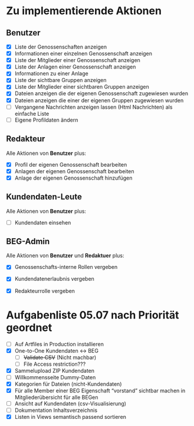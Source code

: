 # Zu implementierende Aktionen

## Benutzer

- [x] Liste der Genossenschaften anzeigen
- [x] Informationen einer einzelnen Genossenschaft anzeigen
- [x] Liste der Mitglieder einer Genossenschaft anzeigen
- [x] Liste der Anlagen einer Genossenschaft anzeigen
- [x] Informationen zu einer Anlage
- [x] Liste der sichtbare Gruppen anzeigen
- [x] Liste der Mitglieder einer sichtbaren Gruppen anzeigen
- [x] Dateien anzeigen die der eigenen Genossenschaft zugewiesen wurden
- [x] Dateien anzeigen die einer der eigenen Gruppen zugewiesen wurden
- [ ] Vergangene Nachrichten anzeigen lassen (Html Nachrichten) als einfache Liste
- [ ] Eigene Profildaten ändern

## Redakteur

Alle Aktionen von **Benutzer** plus:

- [x] Profil der eigenen Genossenschaft bearbeiten
- [x] Anlagen der eigenen Genossenschaft bearbeiten
- [x] Anlage der eigenen Genossenschaft hinzufügen

## Kundendaten-Leute

Alle Aktionen von **Benutzer** plus:

- [ ] Kundendaten einsehen

## BEG-Admin

Alle Aktionen von **Benutzer** und **Redaktuer** plus:

- [x] Genossenschafts-interne Rollen vergeben
- [x] Kundendatenerlaubnis vergeben
- [x] Redakteurrolle vergeben


# Aufgabenliste 05.07 nach Priorität geordnet
- [ ] Auf Artfiles in Production installieren
- [x] One-to-One Kundendaten <-> BEG
    - [ ] ~~Validate CSV~~ (Nicht machbar)
    - [ ] File Access restriction???
- [x] Sammelupload ZIP Kundendaten
- [ ] Willkommensseite Dummy-Daten
- [x] Kategorien für Dateien (nicht-Kundendaten)
- [x] Für alle Member einer BEG Eigenschaft “vorstand” sichtbar machen in Mitgliederübersicht für alle BEGen
- [ ] Ansicht auf Kundendaten (csv-Visualisierung)
- [ ] Dokumentation Inhaltsverzeichnis
- [x] Listen in Views semantisch passend sortieren
